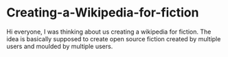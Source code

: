 # Creating-a-Wikipedia-for-fiction
Hi everyone, I was thinking about us creating a wikipedia for fiction. The idea is basically supposed to create open source fiction created by multiple users and moulded by multiple users. 
